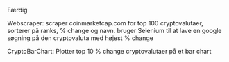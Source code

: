 Færdig

Webscraper:
    scraper coinmarketcap.com for top 100 cryptovalutaer, sorterer på ranks, % change og navn.
    bruger Selenium til at lave en google søgning på den cryptovaluta med højest % change

CryptoBarChart:
    Plotter top 10 % change cryptovalutaer på et bar chart